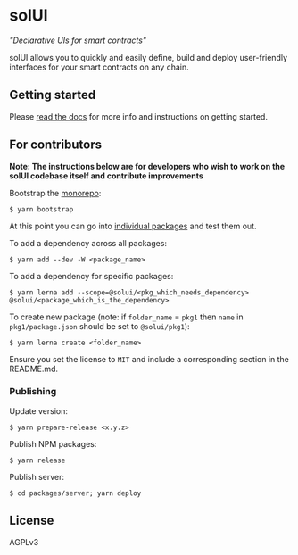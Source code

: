 # solUI

_"Declarative UIs for smart contracts"_

solUI allows you to quickly and easily define, build and deploy user-friendly interfaces for your smart contracts on any chain.

## Getting started

Please [read the docs](https://solui.dev/docs) for more info and instructions on
getting started.

## For contributors

**Note: The instructions below are for developers who wish to work on the solUI
codebase itself and contribute improvements**

Bootstrap the [monorepo](https://lerna.js.org/):

```shell
$ yarn bootstrap
```

At this point you can go into [individual packages](./packages) and test them out.

To add a dependency across all packages:

```shell
$ yarn add --dev -W <package_name>
```

To add a dependency for specific packages:

```shell
$ yarn lerna add --scope=@solui/<pkg_which_needs_dependency> @solui/<package_which_is_the_dependency>
```

To create new package (note: if `folder_name` = `pkg1` then `name`
  in `pkg1/package.json` should be set to `@solui/pkg1`):

```shell
$ yarn lerna create <folder_name>
```

Ensure you set the license to `MIT` and include a corresponding section in the
README.md.

### Publishing

Update version:

```
$ yarn prepare-release <x.y.z>
```

Publish NPM packages:

```
$ yarn release
```

Publish server:

```
$ cd packages/server; yarn deploy
```

## License

AGPLv3
